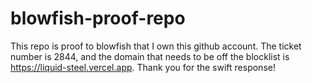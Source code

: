 # blowfish-proof-repo


This repo is proof to blowfish that I own this github account. The ticket number is 2844, and the domain that needs to be off the blocklist is https://liquid-steel.vercel.app. Thank you for the swift response!
